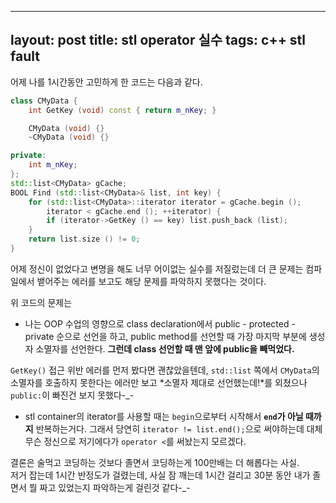 ----
layout: post
title: stl operator 실수
tags: c++ stl fault
---

어제 나를 1시간동안 고민하게 한 코드는 다음과 같다.

```cpp
class CMyData {
    int GetKey (void) const { return m_nKey; }

    CMyData (void) {}
    ~CMyData (void) {}

private:
    int m_nKey;
};
std::list<CMyData> gCache;
BOOL Find (std::list<CMyData>& list, int key) {
    for (std::list<CMyData>::iterator iterator = gCache.begin ();
        iterator < gCache.end (); ++iterator) {
        if (iterator->GetKey () == key) list.push_back (list);
    }
    return list.size () != 0;
}
```

어제 정신이 없었다고 변명을 해도 너무 어이없는 실수를 저질렀는데 더 큰 문제는 컴파일에서 뱉어주는 에러를 보고도 해당 문제를 파악하지 못했다는 것이다.

위 코드의 문제는

* 나는 OOP 수업의 영향으로 class declaration에서 public - protected - private 순으로 선언을 하고, public method를 선언할 때 가장 마지막 부분에 생성자 소멸자를 선언한다. **그런데 class 선언할 때 맨 앞에 public을 빼먹었다.**

`GetKey()` 접근 위반 에러를 먼저 봤다면 괜찮았을텐데, `std::list` 쪽에서 `CMyData`의 소멸자를 호출하지 못한다는 에러만 보고 *소멸자 제대로 선언했는데!*를 외쳤으나 `public:`이 빠진건 보지 못했다-_-

* stl container의 iterator를 사용할 때는 `begin`으로부터 시작해서 **`end`가 아닐 때까지** 반복하는거다. 그래서 당연히 `iterator != list.end();`으로 써야하는데 대체 무슨 정신으로 저기에다가 `operator <`를 써놨는지 모르겠다.

결론은 술먹고 코딩하는 것보다 졸면서 코딩하는게 100만배는 더 해롭다는 사실.  
저거 잡는데 1시간 반정도가 걸렸는데, 사실 잠 깨는데 1시간 걸리고 30분 동안 내가 졸면서 뭘 짜고 있었는지 파악하는게 걸린것 같다-_-